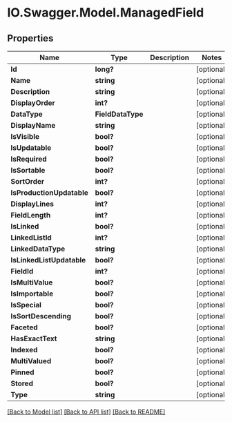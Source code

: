 # IO.Swagger.Model.ManagedField
## Properties

Name | Type | Description | Notes
------------ | ------------- | ------------- | -------------
**Id** | **long?** |  | [optional] 
**Name** | **string** |  | [optional] 
**Description** | **string** |  | [optional] 
**DisplayOrder** | **int?** |  | [optional] 
**DataType** | **FieldDataType** |  | [optional] 
**DisplayName** | **string** |  | [optional] 
**IsVisible** | **bool?** |  | [optional] 
**IsUpdatable** | **bool?** |  | [optional] 
**IsRequired** | **bool?** |  | [optional] 
**IsSortable** | **bool?** |  | [optional] 
**SortOrder** | **int?** |  | [optional] 
**IsProductionUpdatable** | **bool?** |  | [optional] 
**DisplayLines** | **int?** |  | [optional] 
**FieldLength** | **int?** |  | [optional] 
**IsLinked** | **bool?** |  | [optional] 
**LinkedListId** | **int?** |  | [optional] 
**LinkedDataType** | **string** |  | [optional] 
**IsLinkedListUpdatable** | **bool?** |  | [optional] 
**FieldId** | **int?** |  | [optional] 
**IsMultiValue** | **bool?** |  | [optional] 
**IsImportable** | **bool?** |  | [optional] 
**IsSpecial** | **bool?** |  | [optional] 
**IsSortDescending** | **bool?** |  | [optional] 
**Faceted** | **bool?** |  | [optional] 
**HasExactText** | **string** |  | [optional] 
**Indexed** | **bool?** |  | [optional] 
**MultiValued** | **bool?** |  | [optional] 
**Pinned** | **bool?** |  | [optional] 
**Stored** | **bool?** |  | [optional] 
**Type** | **string** |  | [optional] 

[[Back to Model list]](../README.md#documentation-for-models) [[Back to API list]](../README.md#documentation-for-api-endpoints) [[Back to README]](../README.md)


